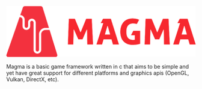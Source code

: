 <img src="content/logo.png" width=512>

Magma is a basic game framework written in c that aims to be simple and yet have great support for different platforms and graphics apis (OpenGL, Vulkan, DirectX, etc).
